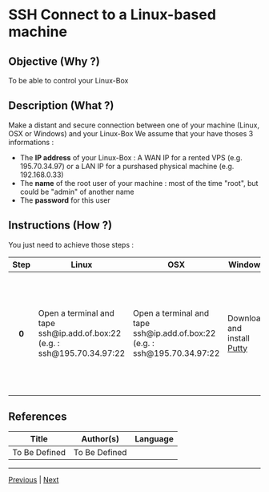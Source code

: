 SSH Connect to a Linux-based machine
==

Objective (Why ?)
-
To be able to control your Linux-Box

Description (What ?)
-
Make a distant and secure connection between one of your machine (Linux, OSX or Windows) and your Linux-Box
We assume that your have thoses 3 informations :
* The __IP address__ of your Linux-Box : A WAN IP for a rented VPS (e.g. 195.70.34.97) or a LAN IP for a purshased physical machine (e.g. 192.168.0.33)
* The __name__ of the root user of your machine : most of the time "root", but could be "admin" of another name
* The __password__ for this user

Instructions (How ?)
-
You just need to achieve those steps :
<table>
    <thead>
        <tr>
            <th>Step</th>         
            <th>Linux</th>
            <th>OSX</th>
            <th>Windows</th>
        </tr>
    </thead>
    <tbody>
        <tr>
            <th>0</th>     
            <td>Open a terminal and tape</br>ssh@ip.add.of.box:22</br>(e.g. : ssh@195.70.34.97:22</td>
            <td>Open a terminal and tape</br>ssh@ip.add.of.box:22</br>(e.g. : ssh@195.70.34.97:22</td>
            <td>Download and install <A href="https://putty.org/">Putty</A></td>
         <th>1</th>     
            <td>Enter the passord</td>
            <td>Enter the passord</td>
            <td>Complete the "Host Name (or IP address" field and clic on the "Open" button. Enter the password</A></td>
        </tr>
        </tr>
    </tbody>
</table>

References
-
<table>
    <thead>
        <tr>
            <th>Title</th>
            <th>Author(s)</th>
            <th>Language</th>
        </tr>
    </thead>
     <tbody>
        <tr>
            <td>To Be Defined</td>
            <td>To Be Defined</td>
            <td></td>
        </tr>
</table>

---
<A href="https://github.com/babonet13/HelloWorld/tree/master/Machine/5_FindIP">Previous</A> | <A href="https://github.com/babonet13/HelloWorld/tree/master/Machine/7_InitializeMachine">Next<A/> 
